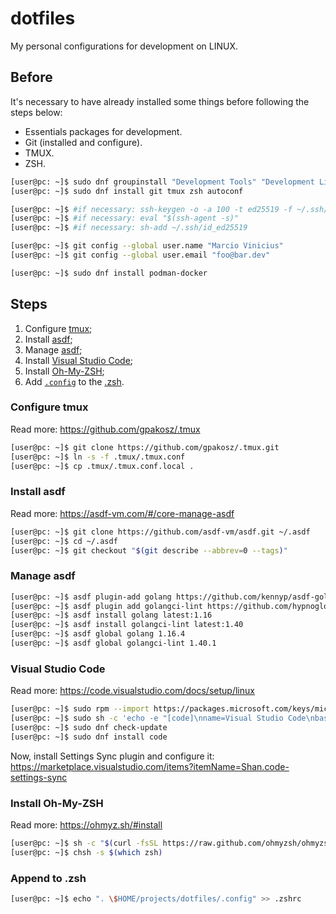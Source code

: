 # dotfiles

My personal configurations for development on LINUX.

## Before

It's necessary to have already installed some things before following the steps below:

* Essentials packages for development.
* Git (installed and configure).
* TMUX.
* ZSH.

```bash
[user@pc: ~]$ sudo dnf groupinstall "Development Tools" "Development Libraries"
[user@pc: ~]$ sudo dnf install git tmux zsh autoconf

[user@pc: ~]$ #if necessary: ssh-keygen -o -a 100 -t ed25519 -f ~/.ssh/id_ed25519 -C "foo@bar.dev"
[user@pc: ~]$ #if necessary: eval "$(ssh-agent -s)"
[user@pc: ~]$ #if necessary: sh-add ~/.ssh/id_ed25519

[user@pc: ~]$ git config --global user.name "Marcio Vinicius"
[user@pc: ~]$ git config --global user.email "foo@bar.dev"

[user@pc: ~]$ sudo dnf install podman-docker
```

## Steps

1. Configure [tmux](#configure-tmux);
2. Install [asdf](#install-asdf);
3. Manage [asdf](#manage-asdf);
4. Install [Visual Studio Code](#visual-studio-code);
5. Install [Oh-My-ZSH](#install-oh-my-zsh);
6. Add [`.config`](.config) to the [.zsh](#append-to-zsh).

### Configure tmux

Read more: <https://github.com/gpakosz/.tmux>

```bash
[user@pc: ~]$ git clone https://github.com/gpakosz/.tmux.git
[user@pc: ~]$ ln -s -f .tmux/.tmux.conf
[user@pc: ~]$ cp .tmux/.tmux.conf.local .
```

### Install asdf

Read more: <https://asdf-vm.com/#/core-manage-asdf>

```bash
[user@pc: ~]$ git clone https://github.com/asdf-vm/asdf.git ~/.asdf
[user@pc: ~]$ cd ~/.asdf
[user@pc: ~]$ git checkout "$(git describe --abbrev=0 --tags)"
```

### Manage asdf

```bash
[user@pc: ~]$ asdf plugin-add golang https://github.com/kennyp/asdf-golang.git
[user@pc: ~]$ asdf plugin add golangci-lint https://github.com/hypnoglow/asdf-golangci-lint.git
[user@pc: ~]$ asdf install golang latest:1.16
[user@pc: ~]$ asdf install golangci-lint latest:1.40
[user@pc: ~]$ asdf global golang 1.16.4
[user@pc: ~]$ asdf global golangci-lint 1.40.1
```

### Visual Studio Code

Read more: <https://code.visualstudio.com/docs/setup/linux>

```bash
[user@pc: ~]$ sudo rpm --import https://packages.microsoft.com/keys/microsoft.asc
[user@pc: ~]$ sudo sh -c 'echo -e "[code]\nname=Visual Studio Code\nbaseurl=https://packages.microsoft.com/yumrepos/vscode\nenabled=1\ngpgcheck=1\ngpgkey=https://packages.microsoft.com/keys/microsoft.asc" > /etc/yum.repos.d/vscode.repo'
[user@pc: ~]$ sudo dnf check-update
[user@pc: ~]$ sudo dnf install code
```

Now, install Settings Sync plugin and configure it: <https://marketplace.visualstudio.com/items?itemName=Shan.code-settings-sync>

### Install Oh-My-ZSH

Read more: <https://ohmyz.sh/#install>

```bash
[user@pc: ~]$ sh -c "$(curl -fsSL https://raw.github.com/ohmyzsh/ohmyzsh/master/tools/install.sh)"
[user@pc: ~]$ chsh -s $(which zsh)
```

### Append to .zsh

```bash
[user@pc: ~]$ echo ". \$HOME/projects/dotfiles/.config" >> .zshrc
```
